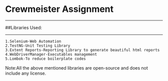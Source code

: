 # Crewmeister Assignment

----------------

##Libraries Used:

------------------------
    1.Selenium-Web Automation
    2.TestNG-Unit Testing Library
    3.Extent Reports-Reporting Library to generate beautiful html reports
    4.WebDriverManager-Executables management
    5.Lombok-To reduce boilerplate codes

Note:All the above mentioned libraries are open-source and does not include any license.



